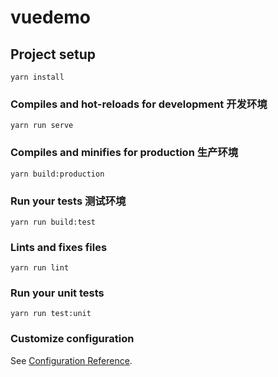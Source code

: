 # vuedemo

## Project setup
```
yarn install
```

### Compiles and hot-reloads for development   开发环境
```
yarn run serve
```

### Compiles and minifies for production  生产环境
```
yarn build:production 
```

### Run your tests       测试环境     
```
yarn run build:test
```

### Lints and fixes files
```
yarn run lint
```

### Run your unit tests
```
yarn run test:unit
```

### Customize configuration
See [Configuration Reference](https://cli.vuejs.org/config/).
